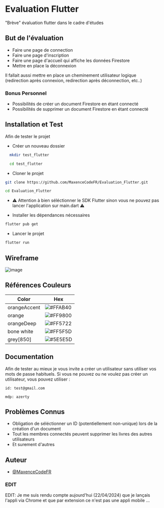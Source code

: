 
# Evaluation Flutter 

"Brève" évaluation flutter dans le cadre d'études



## But de l'évaluation

- Faire une page de connection
- Faire une page d'inscription
- Faire une page d'accueil qui affiche les données Firestore
- Mettre en place la déconnexion

Il fallait aussi mettre en place un cheminement utilisateur logique (redirection après connexion, redirection après déconnection, etc..)

### Bonus Personnel 
- Possibilités de créer un document Firestore en étant connecté
- Possibilités de supprimer un document Firestore en étant connecté




## Installation et Test

Afin de tester le projet
- Créer un nouveau dossier

```bash
  mkdir test_flutter

  cd test_flutter
```


- Cloner le projet

```bash
git clone https://github.com/MaxenceCodeFR/Evaluation_Flutter.git

cd Evaluation_Flutter
```

- ⚠️ Attention à bien séléctionner le SDK Flutter sinon vous ne pouvez pas lancer l'application sur main.dart ⚠️
  
- Installer les dépendances nécessaires

```bash
flutter pub get
```

- Lancer le projet
```bash
flutter run
```

## Wireframe 

![image](https://github.com/MaxenceCodeFR/Evaluation_Flutter/assets/105151136/9604a39d-a25d-41c0-9294-e7946d7b27c2)

    
## Références Couleurs

| Color             | Hex                                                                |
| ----------------- | ------------------------------------------------------------------ |
| orangeAccent | ![#FFAB40](https://via.placeholder.com/20/ffab40?text=+)  |
| orange | ![#FF9800](https://via.placeholder.com/20/ff9800?text=+)  |
| orangeDeep | ![#FF5722](https://via.placeholder.com/20/ff5722?text=+) |
| bone white | ![#FF5F5D](https://via.placeholder.com/20/f5f5dc?text=+) |
| grey[850] | ![#5E5E5D](https://via.placeholder.com/20/5e5e5dc?text=+) |

## Documentation

Afin de tester au mieux je vous invite a créer un utilisateur sans utiliser vos mots de passe habituels.
Si vous ne pouvez ou ne voulez pas créer un utilisateur, vous pouvez utiliser :

```
id: test@gmail.com
```
```
mdp: azerty
```

## Problèmes Connus

- Obligation de séléctionner un ID (potentiellement non-unique) lors de la création d'un document
- Tout les membres connectés peuvent supprimer les livres des autres utilisateurs
- Et surement d'autres

## Auteur

- [@MaxenceCodeFR](https://www.github.com/MaxenceCodeFR)

### EDIT
EDIT: Je me suis rendu compte aujourd'hui (22/04/2024) que je lançais l'appli via Chrome et que par extension ce n'est pas une appli mobile ...
